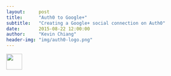 ```yaml
---
layout:     post
title:      "Auth0 to Google+"
subtitle:   "Creating a Google+ social connection on Auth0"
date:       2015-08-22 12:00:00
author:     "Kevin Chiang"
header-img: "img/auth0-logo.png"
---
```

<img src='img/auth0-error' height="42" width="42">